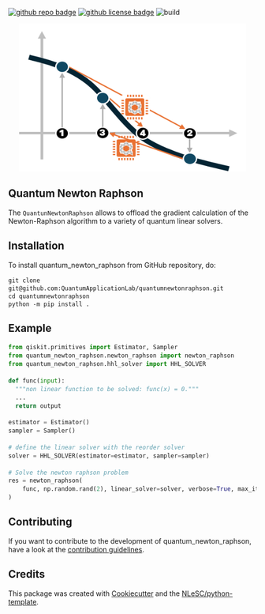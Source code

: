 [![github repo badge](https://img.shields.io/badge/github-repo-000.svg?logo=github&labelColor=gray&color=blue)](https://github.com/QuantumApplicationLab/quantumnewtonraphson) 
[![github license badge](https://img.shields.io/github/license/QuantumApplicationLab/quantumnewtonraphson)](https://github.com/QuantumApplicationLab/quantumnewtonraphson)
![build](https://github.com/QuantumApplicationLab/quantumnewtonraphson/actions/workflows/build.yml/badge.svg)

<p align="center">
<img width="460" height="300" src=./docs/qnr.png>
</p>

## Quantum Newton Raphson
The `QuantunNewtonRaphson` allows to offload the gradient calculation of the Newton-Raphson algorithm to a variety of quantum linear solvers.  


## Installation

To install quantum_newton_raphson from GitHub repository, do:

```console
git clone git@github.com:QuantumApplicationLab/quantumnewtonraphson.git
cd quantumnewtonraphson
python -m pip install .
```

## Example

```python
from qiskit.primitives import Estimator, Sampler
from quantum_newton_raphson.newton_raphson import newton_raphson
from quantum_newton_raphson.hhl_solver import HHL_SOLVER

def func(input):
  """non linear function to be solved: func(x) = 0."""
  ...
  return output

estimator = Estimator()
sampler = Sampler()

# define the linear solver with the reorder solver
solver = HHL_SOLVER(estimator=estimator, sampler=sampler)

# Solve the newton raphson problem
res = newton_raphson(
    func, np.random.rand(2), linear_solver=solver, verbose=True, max_iter=25
)
```

## Contributing

If you want to contribute to the development of quantum_newton_raphson,
have a look at the [contribution guidelines](CONTRIBUTING.md).

## Credits

This package was created with [Cookiecutter](https://github.com/audreyr/cookiecutter) and the [NLeSC/python-template](https://github.com/NLeSC/python-template).
